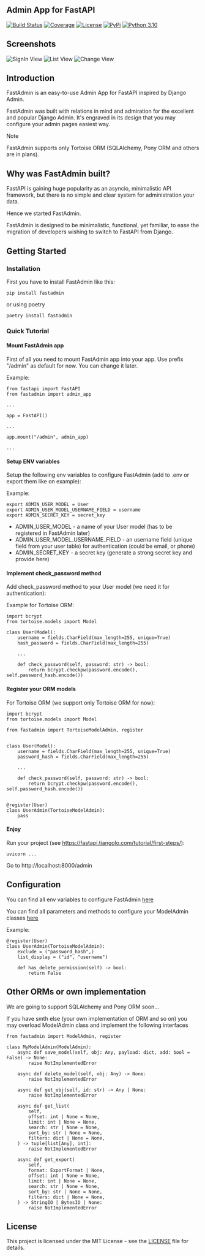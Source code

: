 ## Admin App for FastAPI

[![Build Status](https://github.com/vsdudakov/fastadmin/workflows/CI/badge.svg?branch=main)](https://github.com/vsdudakov/fastadmin/workflows/CI/badge.svg?branch=main)
[![Coverage](https://badgen.net/codecov/c/github/vsdudakov/fastadmin)](https://app.codecov.io/gh/vsdudakov/fastadmin)
[![License](https://img.shields.io/github/license/vsdudakov/fastadmin)](https://github.com/vsdudakov/fastadmin/blob/master/LICENSE)
[![PyPi](https://badgen.net/pypi/v/fastadmin)](https://pypi.org/project/fastadmin/)
[![Python 3.10](https://img.shields.io/badge/python-3.10-blue.svg)](https://www.python.org/downloads/release/python-3100/)


## Screenshots
![SignIn View](https://raw.githubusercontent.com/vsdudakov/fastadmin/main/docs/images/signin.png)
![List View](https://raw.githubusercontent.com/vsdudakov/fastadmin/main/docs/images/list.png)
![Change View](https://raw.githubusercontent.com/vsdudakov/fastadmin/main/docs/images/change.png)


## Introduction
FastAdmin is an easy-to-use Admin App for FastAPI inspired by Django Admin.

FastAdmin was built with relations in mind and admiration for the excellent and popular Django Admin. It's engraved in its design that you may configure your admin pages easiest way.

Note

FastAdmin supports only Tortoise ORM (SQLAlchemy, Pony ORM and others are in plans).


## Why was FastAdmin built?

FastAPI is gaining huge popularity as an asyncio, minimalistic API framework, but there is no simple and clear system for administration your data.

Hence we started FastAdmin.

FastAdmin is designed to be minimalistic, functional, yet familiar, to ease the migration of developers wishing to switch to FastAPI from Django.


## Getting Started

### Installation

First you have to install FastAdmin like this:

```
pip install fastadmin
```

or using poetry

```
poetry install fastadmin
```

### Quick Tutorial

#### Mount FastAdmin app

First of all you need to mount FastAdmin app into your app.
Use prefix "/admin" as default for now. You can change it later.

Example:

```
from fastapi import FastAPI
from fastadmin import admin_app

...

app = FastAPI()

...

app.mount("/admin", admin_app)

...
```

#### Setup ENV variables

Setup the following env variables to configure FastAdmin (add to .env or export them like on example):

Example:
```
export ADMIN_USER_MODEL = User
export ADMIN_USER_MODEL_USERNAME_FIELD = username
export ADMIN_SECRET_KEY = secret_key
```

- ADMIN_USER_MODEL - a name of your User model (has to be registered in FastAdmin later)
- ADMIN_USER_MODEL_USERNAME_FIELD - an username field (unique field from your user table) for authentication (could be email, or phone)
- ADMIN_SECRET_KEY - a secret key (generate a strong secret key and provide here)

#### Implement check_password method

Add check_password method to your User model (we need it for authentication):

Example for Tortoise ORM:
```
import bcrypt
from tortoise.models import Model

class User(Model):
    username = fields.CharField(max_length=255, unique=True)
    hash_password = fields.CharField(max_length=255)

    ...

    def check_password(self, password: str) -> bool:
        return bcrypt.checkpw(password.encode(), self.password_hash.encode())

```

#### Register your ORM models

For Tortoise ORM (we support only Tortoise ORM for now):

```
import bcrypt
from tortoise.models import Model

from fastadmin import TortoiseModelAdmin, register


class User(Model):
    username = fields.CharField(max_length=255, unique=True)
    password_hash = fields.CharField(max_length=255)

    ...

    def check_password(self, password: str) -> bool:
        return bcrypt.checkpw(password.encode(), self.password_hash.encode())


@register(User)
class UserAdmin(TortoiseModelAdmin):
    pass
```

#### Enjoy

Run your project (see https://fastapi.tiangolo.com/tutorial/first-steps/):
```
uvicorn ...
```

Go to http://localhost:8000/admin

## Configuration

You can find all env variables to configure FastAdmin [here](https://github.com/vsdudakov/fastadmin/blob/main/fastadmin/settings.py)

You can find all parameters and methods to configure your ModelAdmin classes [here](https://github.com/vsdudakov/fastadmin/blob/main/fastadmin/models/base.py)

Example:

```
@register(User)
class UserAdmin(TortoiseModelAdmin):
    exclude = ("password_hash",)
    list_display = ("id", "username")

    def has_delete_permission(self) -> bool:
        return False
```

## Other ORMs or own implementation

We are going to support SQLAlchemy and Pony ORM soon...

If you have smth else (your own implementation of ORM and so on) you may overload ModelAdmin class and implement the following interfaces

```
from fastadmin import ModelAdmin, register

class MyModelAdmin(ModelAdmin):
    async def save_model(self, obj: Any, payload: dict, add: bool = False) -> None:
        raise NotImplementedError

    async def delete_model(self, obj: Any) -> None:
        raise NotImplementedError

    async def get_obj(self, id: str) -> Any | None:
        raise NotImplementedError

    async def get_list(
        self,
        offset: int | None = None,
        limit: int | None = None,
        search: str | None = None,
        sort_by: str | None = None,
        filters: dict | None = None,
    ) -> tuple[list[Any], int]:
        raise NotImplementedError

    async def get_export(
        self,
        format: ExportFormat | None,
        offset: int | None = None,
        limit: int | None = None,
        search: str | None = None,
        sort_by: str | None = None,
        filters: dict | None = None,
    ) -> StringIO | BytesIO | None:
        raise NotImplementedError
```


## License

This project is licensed under the MIT License - see the [LICENSE](https://github.com/vsdudakov/fastadmin/blob/main/LICENSE) file for details.
